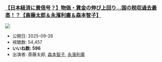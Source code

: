 ### [【日本経済に黄信号？】物価・賃金の伸び上回り...国の税収過去最高！？【斎藤太郎＆永濱利廣＆森本智子】](https://www.youtube.com/watch?v=Xi_FJYCmLto)
[![](https://img.youtube.com/vi/Xi_FJYCmLto/sddefault.jpg)](https://www.youtube.com/watch?v=Xi_FJYCmLto)
-   公開日: 2025-09-26
-   視聴数: 54,457
-   **いいね数: 596**
-   出演者: 斎藤太郎, [森本智子](/rehacq_fan/people/森本智子 "wikilink"), [永濱利廣](/rehacq_fan/people/永濱利廣 "wikilink")
